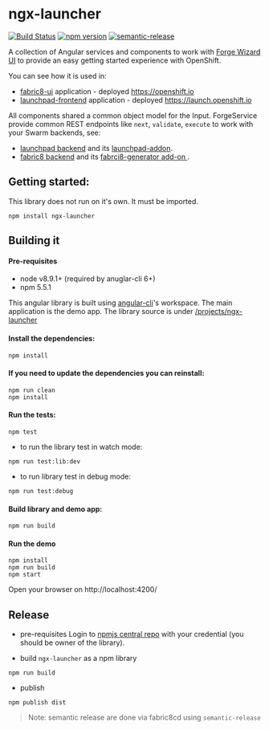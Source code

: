 # ngx-launcher

[![Build Status](https://travis-ci.org/fabric8-launcher/ngx-launcher.svg?branch=master)](https://travis-ci.org/fabric8-launcher/ngx-launcher)
[![npm version](https://badge.fury.io/js/ngx-launcher.svg)](https://badge.fury.io/js/ngx-launcher)
[![semantic-release](https://img.shields.io/badge/%20%20%F0%9F%93%A6%F0%9F%9A%80-semantic--release-e10079.svg)](https://github.com/semantic-release/semantic-release)

A collection of Angular services and components to work with [Forge Wizard UI](http://forge.jboss.org/) to provide an easy getting started experience with OpenShift.


You can see how it is used in:
* [fabric8-ui](https://github.com/fabric8io/fabric8-ui) application - deployed https://openshift.io
* [launchpad-frontend](https://github.com/fabric8-launchpad/launchpad-frontend) application - deployed https://launch.openshift.io

All components shared a common object model for the Input.
ForgeService provide common REST endpoints like `next`, `validate`, `execute` to work with your Swarm backends, see:
* [launchpad backend](https://github.com/fabric8-launch/launchpad-backend) and its [launchpad-addon](https://github.com/fabric8-launch/launchpad-addon).
* [fabric8 backend](https://github.com/fabric8io/generator-backend) and its [fabrci8-generator add-on ](https://github.com/fabric8io/fabric8-generator).

## Getting started:

This library does not run on it's own. It must be imported.

`npm install ngx-launcher`


## Building it

#### Pre-requisites
* node v8.9.1+ (required by anuglar-cli 6+)
* npm 5.5.1

This angular library is built using [angular-cli](https://github.com/angular/angular-cli/wiki)'s workspace.
The main application is the demo app. The library source is under [/projects/ngx-launcher](/projects/ngx-launcher)

#### Install the dependencies:

 ```
 npm install
 ```

#### If you need to update the dependencies you can reinstall:

 ```
 npm run clean
 npm install
 ```

#### Run the tests:

 ```
 npm test
 ```
* to run the library test in watch mode:
```
npm run test:lib:dev
```
* to run library test in debug mode:
```
npm run test:debug
```

#### Build library and demo app:
 ```
 npm run build
 ```

#### Run the demo

```shell
npm install
npm run build
npm start
```
Open your browser on http://localhost:4200/

## Release

* pre-requisites
Login to [npmjs central repo](https://www.npmjs.com/) with your credential (you should be owner of the library).

* build `ngx-launcher` as a npm library

```
npm run build
```

* publish
```
npm publish dist
```

> Note: semantic release are done via fabric8cd using `semantic-release`

